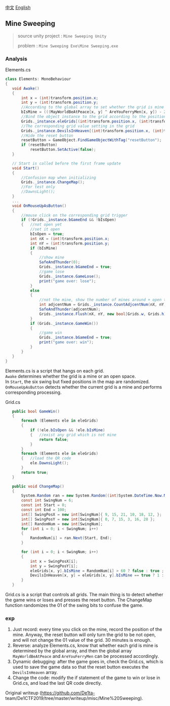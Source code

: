 [中文](./README_zh.md) [English](./README.md)

## Mine Sweeping

>source unity project : `Mine Sweeping Unity`  
>  
>problem : `Mine Sweeping Exe\Mine Sweeping.exe`

### Analysis

Elements.cs  
```C#  
class Elements: MonoBehaviour  
{  
   void Awake()  
   {  
       int x = (int)transform.position.x;  
       int y = (int)transform.position.y;  
       //According to the global array to set whether the grid is mine or open space  
       bIsMine = (((MayWorldBeAtPeace[x, y] ^ AreYouFerryMen[x, y]) - 233) / 2333) == 1 ? true : false;  
       //Bind the object instance to the grid according to the position of the grid  
       Grids._instance.eleGrids[(int)transform.position.x, (int)transform.position.y] = this;  
       //The corresponding grid value setting in the grid  
       Grids._instance.DevilsInHeaven[(int)transform.position.x, (int)transform.position.y] = (bIsMine == true ? 1 : 0);  
       //Hide the reset button  
       resetButton = GameObject.FindGameObjectWithTag("resetButton");  
       if (resetButton)  
           resetButton.SetActive(false);  
   }

   // Start is called before the first frame update  
   void Start()  
   {  
       //Confusion map when initializing  
       Grids._instance.ChangeMap();  
       //For test only  
       //DawnsLight();  
   }  
   ...  
   void OnMouseUpAsButton()  
   {  
       //mouse click on the corresponding grid trigger  
       if (!Grids._instance.bGameEnd && !bIsOpen)  
       {   //not open yet  
           //set it open  
           bIsOpen = true;  
           int nX = (int)transform.position.x;  
           int nY = (int)transform.position.y;  
           if (bIsMine)  
           {  
               //show mine  
               SafeAndThunder(0);  
               Grids._instance.bGameEnd = true;  
               //game lose  
               Grids._instance.GameLose();  
               print("game over: lose");  
           }  
           else  
           {  
               //not the mine, show the number of mines around + open the adjacent grid without any mine around  
               int adjcentNum = Grids._instance.CountAdjcentNum(nX, nY);  
               SafeAndThunder(adjcentNum);  
               Grids._instance.Flush(nX, nY, new bool[Grids.w, Grids.h]);  
           }  
           if (Grids._instance.GameWin())  
           {  
               //game win  
               Grids._instance.bGameEnd = true;  
               print("game over: win");  
           }  
       }  
   }  
}  
```  
Elements.cs is a script that hangs on each grid.  
`Awake` determines whether the grid is a mine or an open space.  
In `Start`, the six swing but fixed positions in the map are randomized.  
`OnMouseUpAsButton` detects whether the current grid is a mine and performs
corresponding processing.

Grid.cs  
```C#  
   public bool GameWin()  
   {  
       foreach (Elements ele in eleGrids)  
       {  
           if (!ele.bIsOpen && !ele.bIsMine)  
           {   //exist any grid which is not mine  
               return false;  
           }  
       }  
       foreach (Elements ele in eleGrids)  
       {   //load the QR code  
           ele.DawnsLight();  
       }  
       return true;  
   }

   public void ChangeMap()  
   {  
       System.Random ran = new System.Random((int)System.DateTime.Now.Millisecond);  
       const int SwingNum = 6;  
       const int Start = 0;  
       const int End = 100;  
       int[] SwingPosX = new int[SwingNum]{ 9, 15, 21, 10, 18, 12, };  
       int[] SwingPosY = new int[SwingNum]{ 0, 7, 15, 3, 16, 28 };  
       int[] RandomNum = new int[SwingNum];  
       for (int i = 0; i < SwingNum; i++)  
       {  
           RandomNum[i] = ran.Next(Start, End);  
       }

       for (int i = 0; i < SwingNum; i++)  
       {  
           int x = SwingPosX[i];  
           int y = SwingPosY[i];  
           eleGrids[x, y].bIsMine = RandomNum[i] > 60 ? false : true ;  
           DevilsInHeaven[x, y] = eleGrids[x, y].bIsMine == true ? 1 : 0;  
       }  
   }  
```  
Grid.cs is a script that controls all grids. The main thing is to detect
whether the game wins or loses and presses the reset button. The ChangeMap
function randomizes the 01 of the swing bits to confuse the game.

### exp  
1. Just record: every time you click on the mine, record the position of the mine. Anyway, the reset button will only turn the grid to be not open, and will not change the 01 value of the grid. 30 minutes is enough.  
2. Reverse: analyze Elements.cs, know that whether each grid is mine is determined by the global array, and then the global array `MayWorldBeAtPeace` and `AreYouFerryMen` can be processed accordingly.  
3. Dynamic debugging: after the game goes in, check the Grid.cs, which is used to save the game data so that the reset button executes the `DevilsInHeaven` array.  
4. Change the code: modify the if statement of the game to win or lose in Grid.cs, and load the last QR code directly.  

Original writeup (https://github.com/De1ta-
team/De1CTF2019/tree/master/writeup/misc/Mine%20Sweeping).
